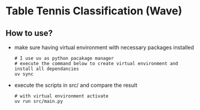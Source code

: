 # Table Tennis Classification (Wave)

## How to use?

- make sure having virtual environment with necessary packages installed
	```shell
 	# I use uv as python pacakage manager
 	# execute the command below to create virtual environment and install all dependancies
 	uv sync
 	```
- execute the scripts in src/ and compare the result
	```shell
 	# with virtual environment activate
 	uv run src/main.py
 	```
